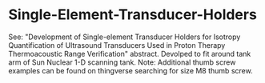 # Single-Element-Transducer-Holders
See: "Development of Single-element Transducer Holders for Isotropy Quantification of Ultrasound Transducers Used in Proton Therapy Thermoacoustic Range Verification" abstract. Devolped to fit around tank arm of Sun Nuclear 1-D scanning tank.
Note: Additional thumb screw examples can be found on thingverse searching for size M8 thumb screw.
